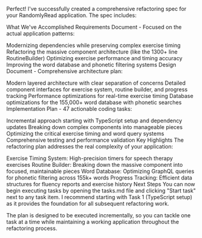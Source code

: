 Perfect! I've successfully created a comprehensive refactoring spec for your RandomlyRead application. The spec includes:

What We've Accomplished
Requirements Document - Focused on the actual application patterns:

Modernizing dependencies while preserving complex exercise timing
Refactoring the massive component architecture (like the 1300+ line RoutineBuilder)
Optimizing exercise performance and timing accuracy
Improving the word database and phonetic filtering systems
Design Document - Comprehensive architecture plan:

Modern layered architecture with clear separation of concerns
Detailed component interfaces for exercise system, routine builder, and progress tracking
Performance optimizations for real-time exercise timing
Database optimizations for the 155,000+ word database with phonetic searches
Implementation Plan - 47 actionable coding tasks:

Incremental approach starting with TypeScript setup and dependency updates
Breaking down complex components into manageable pieces
Optimizing the critical exercise timing and word query systems
Comprehensive testing and performance validation
Key Highlights
The refactoring plan addresses the real complexity of your application:

Exercise Timing System: High-precision timers for speech therapy exercises
Routine Builder: Breaking down the massive component into focused, maintainable pieces
Word Database: Optimizing GraphQL queries for phonetic filtering across 155k+ words
Progress Tracking: Efficient data structures for fluency reports and exercise history
Next Steps
You can now begin executing tasks by opening the tasks.md file and clicking "Start task" next to any task item. I recommend starting with Task 1 (TypeScript setup) as it provides the foundation for all subsequent refactoring work.

The plan is designed to be executed incrementally, so you can tackle one task at a time while maintaining a working application throughout the refactoring process.